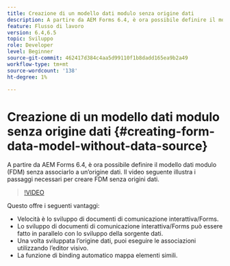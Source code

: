 ```yaml
---
title: Creazione di un modello dati modulo senza origine dati
description: A partire da AEM Forms 6.4, è ora possibile definire il modello dati modulo (FDM) senza associarlo a un’origine dati. Il video seguente illustra i passaggi necessari per creare FDM senza origini dati.
feature: Flusso di lavoro
version: 6.4,6.5
topic: Sviluppo
role: Developer
level: Beginner
source-git-commit: 462417d384c4aa5d99110f1b8dadd165ea9b2a49
workflow-type: tm+mt
source-wordcount: '138'
ht-degree: 1%

---
```



# Creazione di un modello dati modulo senza origine dati {#creating-form-data-model-without-data-source}

A partire da AEM Forms 6.4, è ora possibile definire il modello dati modulo (FDM) senza associarlo a un’origine dati. Il video seguente illustra i passaggi necessari per creare FDM senza origini dati.

>[!VIDEO](https://video.tv.adobe.com/v/21414/?quality=9&learn=on)

Questo offre i seguenti vantaggi:

* Velocità è lo sviluppo di documenti di comunicazione interattiva/Forms.
* Lo sviluppo di documenti di comunicazione interattiva/Forms può essere fatto in parallelo con lo sviluppo della sorgente dati.
* Una volta sviluppata l’origine dati, puoi eseguire le associazioni utilizzando l’editor visivo.
* La funzione di binding automatico mappa elementi simili.

